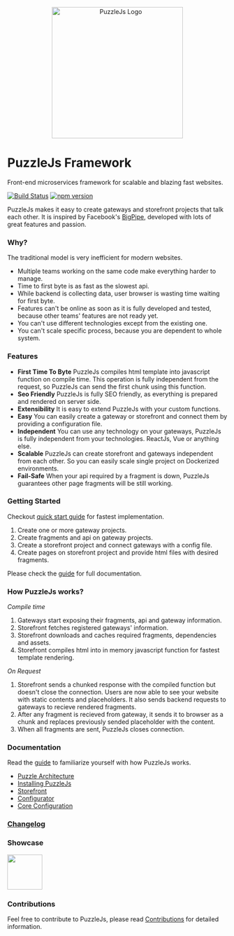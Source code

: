 <p align="center">
<img src="https://image.ibb.co/jM29on/puzzlelogo.png" alt="PuzzleJs Logo" width="300" />
</p>

# PuzzleJs Framework
Front-end microservices framework for scalable and blazing fast websites.

[![Build Status](https://travis-ci.com/Acanguven/PuzzleJs.svg?token=P2s8WVyVNPJgtfCf4E5i&branch=master)](https://travis-ci.com/Acanguven/Puzzle-Reworked)
[![npm version](https://badge.fury.io/js/puzzle-microfrontends.svg)](https://www.npmjs.com/package/puzzle-microfrontends)


PuzzleJs makes it easy to create gateways and storefront projects that talk each other. It is inspired by Facebook's [BigPipe](https://www.facebook.com/notes/facebook-engineering/bigpipe-pipelining-web-pages-for-high-performance/389414033919/), developed with lots of great features and passion.

### Why?
The traditional model is very inefficient for modern websites.
* Multiple teams working on the same code make everything harder to manage.
* Time to first byte is as fast as the slowest api.
* While backend is collecting data, user browser is wasting time waiting for first byte.
* Features can't be online as soon as it is fully developed and tested, because other teams' features are not ready yet.
* You can't use different technologies except from the existing one.
* You can't scale specific process, because you are dependent to whole system.

### Features
* **First Time To Byte** PuzzleJs compiles html template into javascript function on compile time. This operation is fully independent from the request, so PuzzleJs can send the first chunk using this function.
* **Seo Friendly** PuzzleJs is fully SEO friendly, as everything is prepared and rendered on server side.
* **Extensibility** It is easy to extend PuzzleJs with your custom functions.
* **Easy** You can easily create a gateway or storefront and connect them by providing a configuration file.
* **Independent** You can use any technology on your gateways, PuzzleJs is fully independent from your technologies. ReactJs, Vue or anything else.
* **Scalable** PuzzleJs can create storefront and gateways independent from each other. So you can easily scale single project on Dockerized environments.
* **Fail-Safe** When your api required by a fragment is down, PuzzleJs guarantees other page fragments will be still working.

### Getting Started

Checkout [quick start guide](./docs/quick.md) for fastest implementation.

 1. Create one or more gateway projects.
 2. Create fragments and api on gateway projects.
 3. Create a storefront project and connect gateways with a config file.
 4. Create pages on storefront project and provide html files with desired fragments.

Please check the [guide](./docs/guide.md) for full documentation.

### How PuzzleJs works?

*Compile time*
1. Gateways start exposing their fragments, api and gateway information.
2. Storefront fetches registered gateways' information.
3. Storefront downloads and caches required fragments, dependencies and assets.
4. Storefront compiles html into in memory javascript function for fastest template rendering.

*On Request*
1. Storefront sends a chunked response with the compiled function but doesn't close the connection. Users are now able to see your website with static contents and placeholders. It also sends backend requests to gateways to recieve rendered fragments.
2. After any fragment is recieved from gateway, it sends it to browser as a chunk and replaces previously sended placeholder with the content.
3. When all fragments are sent, PuzzleJs closes connection.

### Documentation
Read the [guide](./docs/guide.md) to familiarize yourself with how PuzzleJs works.

* [Puzzle Architecture](./docs/guide.md#architecture)
* [Installing PuzzleJs](./docs/guide.md#installing-puzzlejs)
* [Storefront](./docs/guide.md#storefront)
* [Configurator](./docs/guide.md#configurator)
* [Core Configuration](./docs/guide.md#core-configuration)


### [Changelog](./CHANGELOG.md)

### Showcase

<a href="https://m.trendyol.com" title="Trendyol" target="_blank">
    <img src="http://i64.tinypic.com/x2qcmb.png" width="80">
</a>

### Contributions
Feel free to contribute to PuzzleJs, please read [Contributions](./docs/contributions.md) for detailed information.
